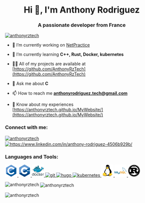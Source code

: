 <h1 align="center">Hi 👋, I'm Anthony Rodriguez</h1>
<h3 align="center">A passionate developer from France</h3>

<p align="left"> <a href="https://twitter.com/anthonyrztech" target="blank"><img src="https://img.shields.io/twitter/follow/anthonyrztech?logo=twitter&style=for-the-badge" alt="anthonyrztech" /></a> </p>

- 🔭 I’m currently working on [NetPractice](https://github.com/AnthonyRzTech/NetPractice)

- 🌱 I’m currently learning **C++, Rust, Docker, kubernetes**

- 👨‍💻 All of my projects are available at [https://github.com/AnthonyRzTech](https://github.com/AnthonyRzTech)

- 💬 Ask me about **C**

- 📫 How to reach me **anthonyrodriguez.tech@gmail.com**

- 📄 Know about my experiences [https://anthonyrztech.github.io/MyWebsite/](https://anthonyrztech.github.io/MyWebsite/)

<h3 align="left">Connect with me:</h3>
<p align="left">
<a href="https://twitter.com/anthonyrztech" target="blank"><img align="center" src="https://raw.githubusercontent.com/rahuldkjain/github-profile-readme-generator/master/src/images/icons/Social/twitter.svg" alt="anthonyrztech" height="30" width="40" /></a>
<a href="https://linkedin.com/in/https://www.linkedin.com/in/anthony-rodriguez-4506b929b/" target="blank"><img align="center" src="https://raw.githubusercontent.com/rahuldkjain/github-profile-readme-generator/master/src/images/icons/Social/linked-in-alt.svg" alt="https://www.linkedin.com/in/anthony-rodriguez-4506b929b/" height="30" width="40" /></a>
</p>

<h3 align="left">Languages and Tools:</h3>
<p align="left"> <a href="https://www.cprogramming.com/" target="_blank" rel="noreferrer"> <img src="https://raw.githubusercontent.com/devicons/devicon/master/icons/c/c-original.svg" alt="c" width="40" height="40"/> </a> <a href="https://www.w3schools.com/cpp/" target="_blank" rel="noreferrer"> <img src="https://raw.githubusercontent.com/devicons/devicon/master/icons/cplusplus/cplusplus-original.svg" alt="cplusplus" width="40" height="40"/> </a> <a href="https://www.docker.com/" target="_blank" rel="noreferrer"> <img src="https://raw.githubusercontent.com/devicons/devicon/master/icons/docker/docker-original-wordmark.svg" alt="docker" width="40" height="40"/> </a> <a href="https://git-scm.com/" target="_blank" rel="noreferrer"> <img src="https://www.vectorlogo.zone/logos/git-scm/git-scm-icon.svg" alt="git" width="40" height="40"/> </a> <a href="https://gohugo.io/" target="_blank" rel="noreferrer"> <img src="https://api.iconify.design/logos-hugo.svg" alt="hugo" width="40" height="40"/> </a> <a href="https://kubernetes.io" target="_blank" rel="noreferrer"> <img src="https://www.vectorlogo.zone/logos/kubernetes/kubernetes-icon.svg" alt="kubernetes" width="40" height="40"/> </a> <a href="https://www.linux.org/" target="_blank" rel="noreferrer"> <img src="https://raw.githubusercontent.com/devicons/devicon/master/icons/linux/linux-original.svg" alt="linux" width="40" height="40"/> </a> <a href="https://www.mysql.com/" target="_blank" rel="noreferrer"> <img src="https://raw.githubusercontent.com/devicons/devicon/master/icons/mysql/mysql-original-wordmark.svg" alt="mysql" width="40" height="40"/> </a> <a href="https://www.rust-lang.org" target="_blank" rel="noreferrer"> <img src="https://raw.githubusercontent.com/devicons/devicon/master/icons/rust/rust-plain.svg" alt="rust" width="40" height="40"/> </a> </p>

<p><img align="left" src="https://github-readme-stats.vercel.app/api/top-langs?username=anthonyrztech&show_icons=true&locale=en&layout=compact" alt="anthonyrztech" /></p>

<p>&nbsp;<img align="center" src="https://github-readme-stats.vercel.app/api?username=anthonyrztech&show_icons=true&locale=en" alt="anthonyrztech" /></p>

<p><img align="center" src="https://github-readme-streak-stats.herokuapp.com/?user=anthonyrztech&" alt="anthonyrztech" /></p>

